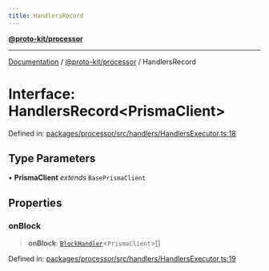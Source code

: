 ```yaml
---
title: HandlersRecord
---
```


[**@proto-kit/processor**](../README.md)

***

[Documentation](../../../README.md) / [@proto-kit/processor](../README.md) / HandlersRecord

# Interface: HandlersRecord\<PrismaClient\>

Defined in: [packages/processor/src/handlers/HandlersExecutor.ts:18](https://github.com/proto-kit/framework/blob/28efa802e3737fc3b77339148b307ef7246f3ef1/packages/processor/src/handlers/HandlersExecutor.ts#L18)

## Type Parameters

• **PrismaClient** *extends* `BasePrismaClient`

## Properties

### onBlock

> **onBlock**: [`BlockHandler`](../type-aliases/BlockHandler.md)\<`PrismaClient`\>[]

Defined in: [packages/processor/src/handlers/HandlersExecutor.ts:19](https://github.com/proto-kit/framework/blob/28efa802e3737fc3b77339148b307ef7246f3ef1/packages/processor/src/handlers/HandlersExecutor.ts#L19)
